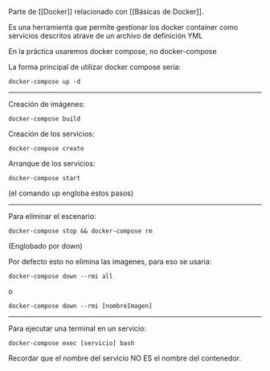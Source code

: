 Parte de [[Docker]] relacionado con [[Básicas de Docker]].


Es una herramienta que permite gestionar los docker container como servicios descritos atrave de un archivo de definición YML

En la práctica usaremos docker compose, no docker-compose

La forma principal de utilizar docker compose sería:

``` shell
docker-compose up -d
```

---
Creación de imágenes:

``` shell
docker-compose build
```

Creación de los servicios:

``` shell
docker-compose create
```

Arranque de los servicios:

``` shell
docker-compose start
```

(el comando up engloba estos pasos)

---

Para eliminar el escenario:

``` shell
docker-compose stop && docker-compose rm
```

(Englobado por down)

Por defecto esto no elimina las imagenes, para eso se usaria:

``` shell
docker-compose down --rmi all
```

o 

``` shell
docker-compose down --rmi [nombreImagen]
```

---

Para ejecutar una terminal en un servicio:

``` shell
docker-compose exec [servicio] bash
```

Recordar que el nombre del servicio NO ES el nombre del contenedor.